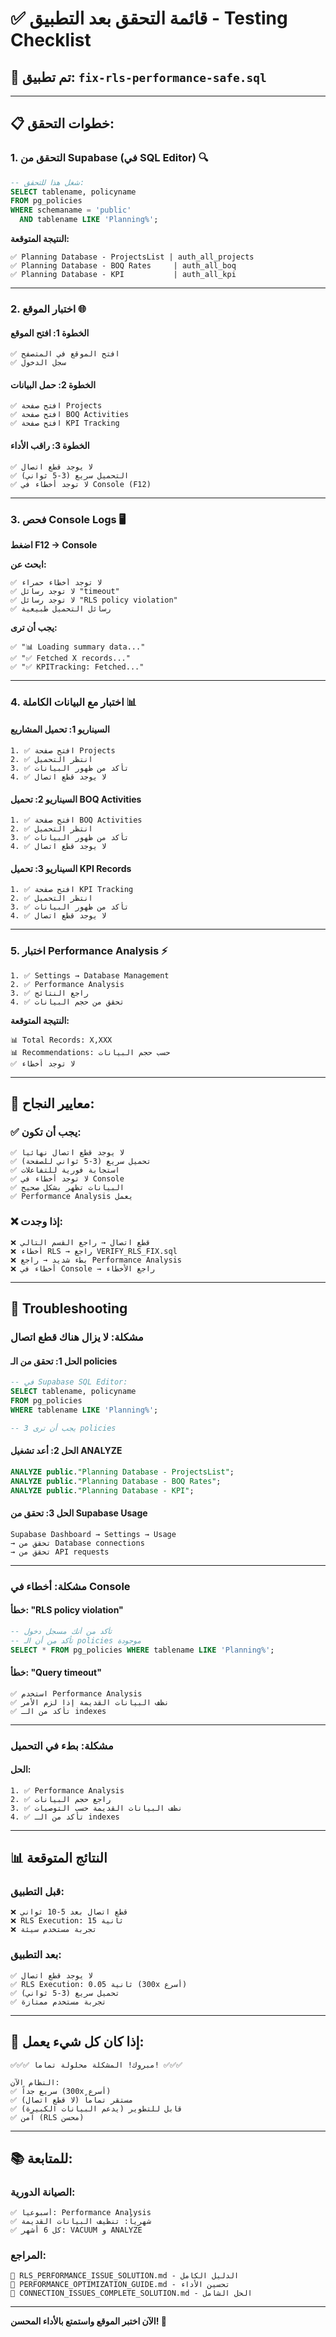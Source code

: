# ✅ قائمة التحقق بعد التطبيق - Testing Checklist

## 🎯 تم تطبيق: `fix-rls-performance-safe.sql`

---

## 📋 خطوات التحقق:

### **1. التحقق من Supabase (في SQL Editor)** 🔍

```sql
-- شغل هذا للتحقق:
SELECT tablename, policyname 
FROM pg_policies 
WHERE schemaname = 'public' 
  AND tablename LIKE 'Planning%';
```

**النتيجة المتوقعة:**
```
✅ Planning Database - ProjectsList | auth_all_projects
✅ Planning Database - BOQ Rates     | auth_all_boq
✅ Planning Database - KPI           | auth_all_kpi
```

---

### **2. اختبار الموقع** 🌐

#### **الخطوة 1: افتح الموقع**
```
✅ افتح الموقع في المتصفح
✅ سجل الدخول
```

#### **الخطوة 2: حمل البيانات**
```
✅ افتح صفحة Projects
✅ افتح صفحة BOQ Activities
✅ افتح صفحة KPI Tracking
```

#### **الخطوة 3: راقب الأداء**
```
✅ لا يوجد قطع اتصال
✅ التحميل سريع (3-5 ثواني)
✅ لا توجد أخطاء في Console (F12)
```

---

### **3. فحص Console Logs** 🖥️

**اضغط F12 → Console**

**ابحث عن:**
```
✅ لا توجد أخطاء حمراء
✅ لا توجد رسائل "timeout"
✅ لا توجد رسائل "RLS policy violation"
✅ رسائل التحميل طبيعية
```

**يجب أن ترى:**
```
✅ "📊 Loading summary data..."
✅ "✅ Fetched X records..."
✅ "✅ KPITracking: Fetched..."
```

---

### **4. اختبار مع البيانات الكاملة** 📊

#### **السيناريو 1: تحميل المشاريع**
```
1. ✅ افتح صفحة Projects
2. ✅ انتظر التحميل
3. ✅ تأكد من ظهور البيانات
4. ✅ لا يوجد قطع اتصال
```

#### **السيناريو 2: تحميل BOQ Activities**
```
1. ✅ افتح صفحة BOQ Activities
2. ✅ انتظر التحميل
3. ✅ تأكد من ظهور البيانات
4. ✅ لا يوجد قطع اتصال
```

#### **السيناريو 3: تحميل KPI Records**
```
1. ✅ افتح صفحة KPI Tracking
2. ✅ انتظر التحميل
3. ✅ تأكد من ظهور البيانات
4. ✅ لا يوجد قطع اتصال
```

---

### **5. اختبار Performance Analysis** ⚡

```
1. ✅ Settings → Database Management
2. ✅ Performance Analysis
3. ✅ راجع النتائج
4. ✅ تحقق من حجم البيانات
```

**النتيجة المتوقعة:**
```
📊 Total Records: X,XXX
📊 Recommendations: حسب حجم البيانات
✅ لا توجد أخطاء
```

---

## 🎯 معايير النجاح:

### **✅ يجب أن تكون:**
```
✅ لا يوجد قطع اتصال نهائياً
✅ تحميل سريع (3-5 ثواني للصفحة)
✅ استجابة فورية للتفاعلات
✅ لا توجد أخطاء في Console
✅ البيانات تظهر بشكل صحيح
✅ Performance Analysis يعمل
```

### **❌ إذا وجدت:**
```
❌ قطع اتصال → راجع القسم التالي
❌ أخطاء RLS → راجع VERIFY_RLS_FIX.sql
❌ بطء شديد → راجع Performance Analysis
❌ أخطاء في Console → راجع الأخطاء
```

---

## 🔧 Troubleshooting

### **مشكلة: لا يزال هناك قطع اتصال**

#### **الحل 1: تحقق من الـ policies**
```sql
-- في Supabase SQL Editor:
SELECT tablename, policyname 
FROM pg_policies 
WHERE tablename LIKE 'Planning%';

-- يجب أن ترى 3 policies
```

#### **الحل 2: أعد تشغيل ANALYZE**
```sql
ANALYZE public."Planning Database - ProjectsList";
ANALYZE public."Planning Database - BOQ Rates";
ANALYZE public."Planning Database - KPI";
```

#### **الحل 3: تحقق من Supabase Usage**
```
Supabase Dashboard → Settings → Usage
→ تحقق من Database connections
→ تحقق من API requests
```

---

### **مشكلة: أخطاء في Console**

#### **خطأ: "RLS policy violation"**
```sql
-- تأكد من أنك مسجل دخول
-- تأكد من أن الـ policies موجودة
SELECT * FROM pg_policies WHERE tablename LIKE 'Planning%';
```

#### **خطأ: "Query timeout"**
```
✅ استخدم Performance Analysis
✅ نظف البيانات القديمة إذا لزم الأمر
✅ تأكد من الـ indexes
```

---

### **مشكلة: بطء في التحميل**

#### **الحل:**
```
1. ✅ Performance Analysis
2. ✅ راجع حجم البيانات
3. ✅ نظف البيانات القديمة حسب التوصيات
4. ✅ تأكد من الـ indexes
```

---

## 📊 النتائج المتوقعة

### **قبل التطبيق:**
```
❌ قطع اتصال بعد 5-10 ثواني
❌ RLS Execution: 15 ثانية
❌ تجربة مستخدم سيئة
```

### **بعد التطبيق:**
```
✅ لا يوجد قطع اتصال
✅ RLS Execution: 0.05 ثانية (300x أسرع)
✅ تحميل سريع (3-5 ثواني)
✅ تجربة مستخدم ممتازة
```

---

## 🎉 إذا كان كل شيء يعمل:

```
✅✅✅ مبروك! المشكلة محلولة تماماً! ✅✅✅

النظام الآن:
✅ سريع جداً (300x أسرع)
✅ مستقر تماماً (لا قطع اتصال)
✅ قابل للتطوير (يدعم البيانات الكبيرة)
✅ آمن (RLS محسن)
```

---

## 📚 للمتابعة:

### **الصيانة الدورية:**
```
✅ أسبوعياً: Performance Analysis
✅ شهرياً: تنظيف البيانات القديمة
✅ كل 6 أشهر: VACUUM و ANALYZE
```

### **المراجع:**
```
📄 RLS_PERFORMANCE_ISSUE_SOLUTION.md - الدليل الكامل
📄 PERFORMANCE_OPTIMIZATION_GUIDE.md - تحسين الأداء
📄 CONNECTION_ISSUES_COMPLETE_SOLUTION.md - الحل الشامل
```

---

**الآن اختبر الموقع واستمتع بالأداء المحسن! 🚀**


